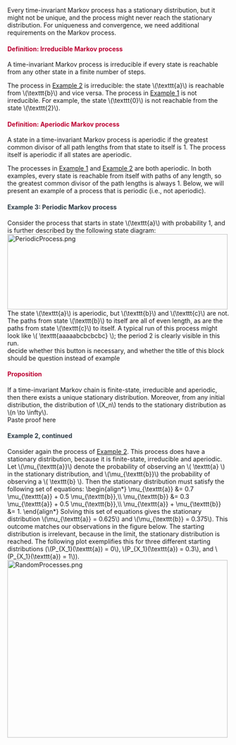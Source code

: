 <p>Every time-invariant Markov process has a stationary distribution, but it might not be unique, and the process might never reach the stationary distribution. For uniqueness and convergence, we need additional requirements on the Markov process.</p>
<div class="content-box pad-box-mini border border-trbl border-round">
<h4 style="color: #bc0031;"><strong>Definition: Irreducible Markov process</strong></h4>
A time-invariant Markov process is irreducible if every state is reachable from any other state in a finite number of steps.</div>
<p>The process in <a title="Markov Processes: Time Invariance, Finite State" href="https://canvas.uva.nl/courses/2205/pages/markov-process-time-invariance-finite-state-transition-matrix#example2" data-api-endpoint="https://canvas.uva.nl/api/v1/courses/2205/pages/markov-process-time-invariance-finite-state-transition-matrix%23example2" data-api-returntype="Page">Example 2</a> is irreducible: the state \(\texttt{a}\) is reachable from \(\texttt{b}\) and vice versa. The process in <a title="Markov Processes: Time Invariance, Finite State" href="https://canvas.uva.nl/courses/2205/pages/markov-process-time-invariance-finite-state-transition-matrix#example1" data-api-endpoint="https://canvas.uva.nl/api/v1/courses/2205/pages/markov-process-time-invariance-finite-state-transition-matrix%23example1" data-api-returntype="Page">Example 1</a> is not irreducible. For example, the state \(\texttt{0}\) is not reachable from the state \(\texttt{2}\).</p>
<div class="content-box pad-box-mini border border-trbl border-round">
<h4 style="color: #bc0031;"><strong>Definition: Aperiodic Markov process</strong></h4>
A state in a time-invariant Markov process is aperiodic if the greatest common divisor of all path lengths from that state to itself is 1. The process itself is aperiodic if all states are aperiodic.</div>
<p>The processes in <a title="Markov Processes: Time Invariance, Finite State" href="https://canvas.uva.nl/courses/2205/pages/markov-process-time-invariance-finite-state-transition-matrix#example1" data-api-endpoint="https://canvas.uva.nl/api/v1/courses/2205/pages/markov-process-time-invariance-finite-state-transition-matrix%23example1" data-api-returntype="Page">Example 1</a> and <a title="Markov Processes: Time Invariance, Finite State" href="https://canvas.uva.nl/courses/2205/pages/markov-process-time-invariance-finite-state-transition-matrix#example2" data-api-endpoint="https://canvas.uva.nl/api/v1/courses/2205/pages/markov-process-time-invariance-finite-state-transition-matrix%23example2" data-api-returntype="Page">Example 2</a> are both aperiodic. In both examples, every state is reachable from itself with paths of any length, so the greatest common divisor of the path lengths is always 1. Below, we will present an example of a process that is periodic (i.e., not aperiodic).</p>
<div class="content-box pad-box-mini border border-trbl border-round">
<h4 id="example3" style="color: #2d3b45;"><strong>Example 3: Periodic Markov process</strong></h4>
Consider the process that starts in state \(\texttt{a}\) with probability 1, and is further described by the following state diagram:<br><img src="/img/414042?verifier=fistTwRYs0xnRLQMTPNWj76vWoldJoLljLGmbFnh" alt="PeriodicProcess.png" width="500" height="171" data-api-endpoint="https://canvas.uva.nl/api/v1/courses/2205/files/414042" data-api-returntype="File"><br>The state \(\texttt{a}\) is aperiodic, but \(\texttt{b}\) and \(\texttt{c}\) are not. The paths from state \(\texttt{b}\) to itself are all of even length, as are the paths from state \(\texttt{c}\) to itself. A typical run of this process might look like \( \texttt{aaaaabcbcbcbc} \); the period 2 is clearly visible in this run.
<div id="group11" style="">
<div class="content-box">decide whether this button is necessary, and whether the title of this block should be question instead of example</div>
</div>
</div>
<div class="content-box pad-box-mini border border-trbl border-round">
<h4 style="color: #bc0031;"><strong>Proposition</strong></h4>
If a time-invariant Markov chain is finite-state, irreducible and aperiodic, then there exists a unique stationary distribution. Moreover, from any initial distribution, the distribution of \(X_n\) tends to the stationary distribution as \(n \to \infty\).
<div id="group13" style="">
<div class="content-box">Paste proof here</div>
</div>
</div>
<div class="content-box pad-box-mini border border-trbl border-round">
<h4 style="color: #2d3b45;"><strong>Example 2, continued</strong></h4>
Consider again the process of <a title="Markov Processes: Time Invariance, Finite State" href="https://canvas.uva.nl/courses/2205/pages/markov-process-time-invariance-finite-state-transition-matrix#example2" data-api-endpoint="https://canvas.uva.nl/api/v1/courses/2205/pages/markov-process-time-invariance-finite-state-transition-matrix%23example2" data-api-returntype="Page">Example 2</a>. This process does have a stationary distribution, because it is finite-state, irreducible and aperiodic. Let \(\mu_{\texttt{a}}\) denote the probability of observing an \( \texttt{a} \) in the stationary distribution, and \(\mu_{\texttt{b}}\) the probability of observing a \( \texttt{b} \). Then the stationary distribution must satisfy the following set of equations: \begin{align*} \mu_{\texttt{a}} &amp;= 0.7 \mu_{\texttt{a}} + 0.5 \mu_{\texttt{b}},\\ \mu_{\texttt{b}} &amp;= 0.3 \mu_{\texttt{a}} + 0.5 \mu_{\texttt{b}},\\ \mu_{\texttt{a}} + \mu_{\texttt{b}} &amp;= 1. \end{align*} Solving this set of equations gives the stationary distribution \(\mu_{\texttt{a}} = 0.625\) and \(\mu_{\texttt{b}} = 0.375\). This outcome matches our observations in the figure below. The starting distribution is irrelevant, because in the limit, the stationary distribution is reached. The following plot exemplifies this for three different starting distributions (\(P_{X_1}(\texttt{a}) = 0\), \(P_{X_1}(\texttt{a}) = 0.3\), and \(P_{X_1}(\texttt{a}) = 1\)).<br><img src="/img/413834?verifier=vLAxi2qrKRG7zD7ArD0hyCZpHeNiFxckY59S5ULQ" alt="RandomProcesses.png" width="500" height="403" data-api-endpoint="https://canvas.uva.nl/api/v1/courses/2205/files/413834" data-api-returntype="File">
</div>
